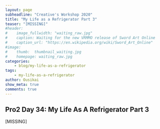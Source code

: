 ```yaml
---
layout: page
subheadline: "Creative's Workshop 2020"
title: "My Life as a Refrigerator Part 3"
teaser: "[MISSING]"
#header:
#    image_fullwidth: "waiting_raw.jpg"
#    caption: Waiting for the new VRMMO release of Sword Art Online
#    caption_url: "https://en.wikipedia.org/wiki/Sword_Art_Online"
#image:
#    thumb:  thumbnail_waiting.jpg
#    homepage: waiting_raw.jpg
categories:
    - blog/my-life-as-a-refrigerator
tags:
    - my-life-as-a-refrigerator
author: Ousikai
show_meta: true
comments: true
---
```


## Pro2 Day 34: My Life As A Refrigerator Part 3
[MISSING]